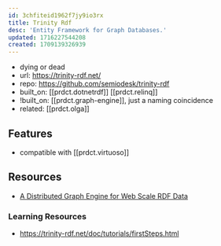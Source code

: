 ```yaml
---
id: 3chfiteid1962f7jy9io3rx
title: Trinity Rdf
desc: 'Entity Framework for Graph Databases.'
updated: 1716227544208
created: 1709139326939
---
```


- dying or dead
- url: https://trinity-rdf.net/
- repo: https://github.com/semiodesk/trinity-rdf
- built_on: [[prdct.dotnetrdf]] [[prdct.relinq]]
- !built_on: [[prdct.graph-engine]], just a naming coincidence
- related: [[prdct.olga]]

## Features

- compatible with [[prdct.virtuoso]]


## Resources

- [A Distributed Graph Engine for Web Scale RDF Data](http://www.vldb.org/pvldb/vol6/p265-zeng.pdf)

### Learning Resources

- https://trinity-rdf.net/doc/tutorials/firstSteps.html